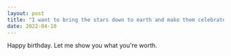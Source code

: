 ```yaml
---
layout: post
title: "I want to bring the stars down to earth and make them celebrate your birth."
date: 2022-04-10
---
```


Happy birthday. Let me show you what you're worth.
